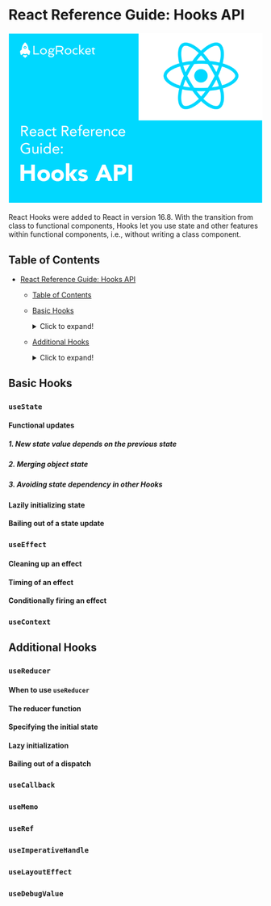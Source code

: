 # React Reference Guide: Hooks API

![react-hooks-api-ref-guide-icon](./assets/react-hooks-api-ref-guide-icon.PNG)

React Hooks were added to React in version 16.8. With the transition from class to functional components, Hooks let you use state and other features within functional components, i.e., without writing a class component.

## Table of Contents

- [React Reference Guide: Hooks API](#react-reference-guide--hooks-api)
  - [Table of Contents](#table-of-contents)
  - [Basic Hooks](#basic-hooks)
    <details>
    <summary>Click to expand!</summary>
	
    - [`useState`](#usestate)
      <details>
      <summary>Click to expand!</summary>

      - [Functional updates](#functional-updates)
        <details>
        <summary>Click to expand!</summary>

	    - [1. New state value depends on the previous state](#1-new-state-value-depends-on-the-previous-state)
	    - [2. Merging object state](#2-merging-object-state)
	    - [3. Avoiding state dependency in other Hooks](#3-avoiding-state-dependency-in-other-hooks)
	  - [Lazily initializing state](#lazily-initializing-state)
	  - [Bailing out of a state update](#bailing-out-of-a-state-update)
	- [`useEffect`](#useeffect)
      <details>
      <summary>Click to expand!</summary>

      - [Cleaning up an effect](#cleaning-up-an-effect)
      - [Timing of an effect](#timing-of-an-effect)
      - [Conditionally firing an effect](#conditionally-firing-an-effect)	  
	- [`useContext`](#usecontext)
  - [Additional Hooks](#additional-hooks)  
    <details>
    <summary>Click to expand!</summary>
	
    - [`useReducer`](#usereducer)
      <details>
      <summary>Click to expand!</summary>

      - [When to use `useReducer`](#when-to-use-usereducer)
      - [The reducer function](#the-reducer-function)
      - [Specifying the initial state](#specifying-the-initial-state)
      - [Lazy initialization](#lazy-initialization)
      - [Bailing out of a dispatch](#bailing-out-of-a-dispatch)
    - [`useCallback`](#usecallback)
    - [`useMemo`](#usememo)
    - [`useRef`](#useref)
    - [`useImperativeHandle`](#useimperativehandle)
	- [`useLayoutEffect`](#uselayouteffect)
	- [`useDebugValue`](#usedebugvalue)
	
## Basic Hooks

### `useState`

#### Functional updates

##### 1. New state value depends on the previous state

##### 2. Merging object state

##### 3. Avoiding state dependency in other Hooks

#### Lazily initializing state

#### Bailing out of a state update

### `useEffect`

#### Cleaning up an effect
#### Timing of an effect
#### Conditionally firing an effect

### `useContext`

## Additional Hooks

### `useReducer`

#### When to use `useReducer`

#### The reducer function

#### Specifying the initial state

#### Lazy initialization

#### Bailing out of a dispatch

### `useCallback`

### `useMemo`

### `useRef`

### `useImperativeHandle`

### `useLayoutEffect`

### `useDebugValue`
